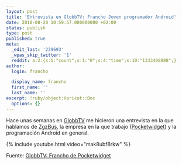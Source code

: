 ```yaml
---
layout: post
title: 'Entrevista en GlobbTV: Francho Joven programador Android'
date: 2010-08-20 10:59:57.000000000 +02:00
status: publish
type: post
published: true
meta:
  _edit_last: '239693'
  _wpas_skip_twitter: '1'
  reddit: a:2:{s:5:"count";s:1:"0";s:4:"time";s:10:"1333408888";}
author:
  login: francho

  display_name: francho
  first_name: ''
  last_name: ''
excerpt: !ruby/object:Hpricot::Doc
  options: {}
---
```

Hace unas semanas en [GlobbTV](http://www.globbtv.com/175/videos/Francho-Joven,-de-Pocket-Widget) me hicieron una entrevista en la que hablamos de [ZgzBus](/zgzbus/), la empresa en la que trabajo ([Pocketwidget)](http://www.pocketwidget.com/) y la programación Android en general.

{% include youtube.html video="mak8ubf8rkw" %}

Fuente: [GlobbTV: Francho de Pocketwidget](http://www.globbtv.com/175/videos/Francho-Joven,-de-Pocket-Widget)
